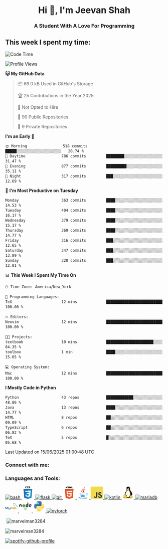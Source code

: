 <h1 align="center">Hi 👋, I'm Jeevan Shah</h1>
<h3 align="center">A Student With A Love For Programming</h3>

## This week I spent my time:

<!--START_SECTION:waka-->
![Code Time](http://img.shields.io/badge/Code%20Time-589%20hrs%2050%20mins-blue)

![Profile Views](http://img.shields.io/badge/Profile%20Views-0-blue)

**🐱 My GitHub Data** 

> 📦 69.0 kB Used in GitHub's Storage 
 > 
> 🏆 25 Contributions in the Year 2025
 > 
> 🚫 Not Opted to Hire
 > 
> 📜 90 Public Repositories 
 > 
> 🔑 9 Private Repositories 
 > 
**I'm an Early 🐤** 

```text
🌞 Morning                518 commits         █████░░░░░░░░░░░░░░░░░░░░   20.74 % 
🌆 Daytime                786 commits         ████████░░░░░░░░░░░░░░░░░   31.47 % 
🌃 Evening                877 commits         █████████░░░░░░░░░░░░░░░░   35.11 % 
🌙 Night                  317 commits         ███░░░░░░░░░░░░░░░░░░░░░░   12.69 % 
```
📅 **I'm Most Productive on Tuesday** 

```text
Monday                   363 commits         ████░░░░░░░░░░░░░░░░░░░░░   14.53 % 
Tuesday                  404 commits         ████░░░░░░░░░░░░░░░░░░░░░   16.17 % 
Wednesday                379 commits         ████░░░░░░░░░░░░░░░░░░░░░   15.17 % 
Thursday                 369 commits         ████░░░░░░░░░░░░░░░░░░░░░   14.77 % 
Friday                   316 commits         ███░░░░░░░░░░░░░░░░░░░░░░   12.65 % 
Saturday                 347 commits         ███░░░░░░░░░░░░░░░░░░░░░░   13.89 % 
Sunday                   320 commits         ███░░░░░░░░░░░░░░░░░░░░░░   12.81 % 
```


📊 **This Week I Spent My Time On** 

```text
🕑︎ Time Zone: America/New_York

💬 Programming Languages: 
TeX                      12 mins             █████████████████████████   100.00 % 

🔥 Editors: 
Neovim                   12 mins             █████████████████████████   100.00 % 

🐱‍💻 Projects: 
textbook                 10 mins             █████████████████████░░░░   84.35 % 
toolbox                  1 min               ████░░░░░░░░░░░░░░░░░░░░░   15.65 % 

💻 Operating System: 
Mac                      12 mins             █████████████████████████   100.00 % 
```

**I Mostly Code in Python** 

```text
Python                   43 repos            ████████████░░░░░░░░░░░░░   48.86 % 
Java                     13 repos            ████░░░░░░░░░░░░░░░░░░░░░   14.77 % 
HTML                     8 repos             ██░░░░░░░░░░░░░░░░░░░░░░░   09.09 % 
TypeScript               6 repos             ██░░░░░░░░░░░░░░░░░░░░░░░   06.82 % 
TeX                      5 repos             █░░░░░░░░░░░░░░░░░░░░░░░░   05.68 % 
```




 Last Updated on 15/06/2025 01:00:48 UTC
<!--END_SECTION:waka-->

<h3 align="left">Connect with me:</h3>
<p align="left">

</p>

<h3 align="left">Languages and Tools:</h3>
<p align="left"> <a href="https://www.gnu.org/software/bash/" target="_blank"> <img src="https://www.vectorlogo.zone/logos/gnu_bash/gnu_bash-icon.svg" alt="bash" width="40" height="40"/> </a> <a href="https://www.w3schools.com/css/" target="_blank"> <img src="https://raw.githubusercontent.com/devicons/devicon/master/icons/css3/css3-original-wordmark.svg" alt="css3" width="40" height="40"/> </a> <a href="https://flask.palletsprojects.com/" target="_blank"> <img src="https://www.vectorlogo.zone/logos/pocoo_flask/pocoo_flask-icon.svg" alt="flask" width="40" height="40"/> </a> <a href="https://git-scm.com/" target="_blank"> <img src="https://www.vectorlogo.zone/logos/git-scm/git-scm-icon.svg" alt="git" width="40" height="40"/> </a> <a href="https://www.w3.org/html/" target="_blank"> <img src="https://raw.githubusercontent.com/devicons/devicon/master/icons/html5/html5-original-wordmark.svg" alt="html5" width="40" height="40"/> </a> <a href="https://www.java.com" target="_blank"> <img src="https://raw.githubusercontent.com/devicons/devicon/master/icons/java/java-original.svg" alt="java" width="40" height="40"/> </a> <a href="https://developer.mozilla.org/en-US/docs/Web/JavaScript" target="_blank"> <img src="https://raw.githubusercontent.com/devicons/devicon/master/icons/javascript/javascript-original.svg" alt="javascript" width="40" height="40"/> </a> <a href="https://kotlinlang.org" target="_blank"> <img src="https://www.vectorlogo.zone/logos/kotlinlang/kotlinlang-icon.svg" alt="kotlin" width="40" height="40"/> </a> <a href="https://www.linux.org/" target="_blank"> <img src="https://raw.githubusercontent.com/devicons/devicon/master/icons/linux/linux-original.svg" alt="linux" width="40" height="40"/> </a> <a href="https://mariadb.org/" target="_blank"> <img src="https://www.vectorlogo.zone/logos/mariadb/mariadb-icon.svg" alt="mariadb" width="40" height="40"/> </a> <a href="https://www.mysql.com/" target="_blank"> <img src="https://raw.githubusercontent.com/devicons/devicon/master/icons/mysql/mysql-original-wordmark.svg" alt="mysql" width="40" height="40"/> </a> <a href="https://nodejs.org" target="_blank"> <img src="https://raw.githubusercontent.com/devicons/devicon/master/icons/nodejs/nodejs-original-wordmark.svg" alt="nodejs" width="40" height="40"/> </a> <a href="https://www.python.org" target="_blank"> <img src="https://raw.githubusercontent.com/devicons/devicon/master/icons/python/python-original.svg" alt="python" width="40" height="40"/> </a> <a href="https://pytorch.org/" target="_blank"> <img src="https://www.vectorlogo.zone/logos/pytorch/pytorch-icon.svg" alt="pytorch" width="40" height="40"/> </a> </p>


<p>&nbsp;<img align="center" src="https://github-readme-stats.vercel.app/api?username=marvelman3284&show_icons=true&locale=en&theme=blue-green" alt="marvelman3284" /></p>

<p><img align="center" src="https://github-readme-streak-stats.herokuapp.com/?user=marvelman3284&theme=blue-green" alt="marvelman3284" /></p>


[![spotify-github-profile](https://spotify-github-profile.vercel.app/api/view?uid=lp0lvf5zzesrwq2hdzmfnkjsq&cover_image=true&theme=default)](https://github.com/kittinan/spotify-github-profile)
